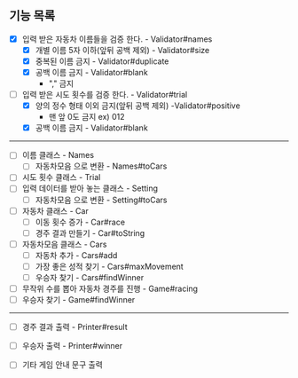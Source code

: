## 기능 목록

- [x] 입력 받은 자동차 이름들을 검증 한다. - Validator#names
    - [x] 개별 이름 5자 이하(앞뒤 공백 제외) - Validator#size
    - [x] 중복된 이름 금지 - Validator#duplicate
    - [x] 공백 이름 금지 - Validator#blank
        - "," 금지
- [ ] 입력 받은 시도 횟수를 검증 한다. - Validator#trial
    - [x] 양의 정수 형태 이외 금지(앞뒤 공백 제외) -Validator#positive
        - 맨 앞 0도 금지 ex) 012
    - [x] 공백 이름 금지 - Validator#blank

- - -

- [ ] 이름 클래스 - Names
    - [ ] 자동차모음 으로 변환 - Names#toCars
- [ ] 시도 횟수 클래스 - Trial
- [ ] 입력 데이터를 받아 놓는 클래스 - Setting
    - [ ] 자동차모음 으로 변환 - Setting#toCars

- [ ] 자동차 클래스 - Car
    - [ ] 이동 횟수 증가 - Car#race
    - [ ] 경주 결과 만들기 - Car#toString
- [ ] 자동차모음 클래스 - Cars
    - [ ] 자동차 추가 - Cars#add
    - [ ] 가장 좋은 성적 찾기 - Cars#maxMovement
    - [ ] 우승자 찾기 - Cars#findWinner
- [ ] 무작위 수를 뽑아 자동차 경주를 진행 - Game#racing
- [ ] 우승자 찾기 - Game#findWinner

- - -

- [ ] 경주 결과 출력 - Printer#result
- [ ] 우승자 출력 - Printer#winner
- [ ] 기타 게임 안내 문구 출력


  
